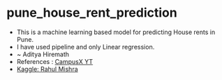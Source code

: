 # pune_house_rent_prediction
- This is a machine learning based model for predicting House rents in Pune.
- I have used pipeline and only Linear regression.
- ~ Aditya Hiremath
- References : [CampusX YT](https://www.youtube.com/watch?v=DVxkI1VmpCk&t=1948s)
- [Kaggle: Rahul Mishra](https://www.kaggle.com/code/rahulmishra5/pune-house-rent-prediction-with-pipeline)
